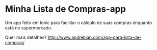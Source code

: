 # Minha Lista de Compras-app

Um app feito em Ionic para facilitar o cálculo de suas compras enquanto está no supermercado.

Quer mais detalhes? http://www.andrebian.com/app-para-lista-de-compras/
